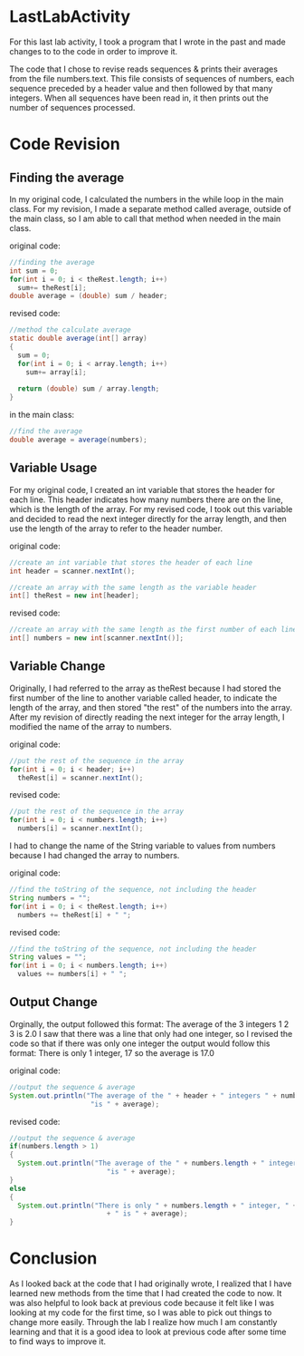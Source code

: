 # LastLabActivity

For this last lab activity, I took a program that I wrote in the past and made changes to to the code in order to improve it. 

The code that I chose to revise reads sequences & prints their averages from the file numbers.text. This file consists of sequences of numbers, each sequence preceded by a header value and then followed by that many integers. When all sequences have been read in, it then prints out the number of sequences processed.

# Code Revision
## Finding the average
In my original code, I calculated the numbers in the while loop in the main class. For my revision, I made a separate method called average, outside of the main class, so I am able to call that method when needed in the main class.

original code:

```java
//finding the average
int sum = 0;
for(int i = 0; i < theRest.length; i++)
  sum+= theRest[i];
double average = (double) sum / header; 
```  

revised code:

```java
//method the calculate average
static double average(int[] array)
{
  sum = 0;
  for(int i = 0; i < array.length; i++)
    sum+= array[i];
    
  return (double) sum / array.length;
}
```
 
 in the main class:
 ```java
//find the average 
double average = average(numbers);
```
 
## Variable Usage
For my original code, I created an int variable that stores the header for each line. This header indicates how many numbers there are on the line, which is the length of the array. For my revised code, I took out this variable and decided to read the next integer directly for the array length, and then use the length of the array to refer to the header number. 

original code: 

```java
//create an int variable that stores the header of each line 
int header = scanner.nextInt();

//create an array with the same length as the variable header 
int[] theRest = new int[header];
```
      
revised code: 

```java
//create an array with the same length as the first number of each line
int[] numbers = new int[scanner.nextInt()];
```

## Variable Change
Originally, I had referred to the array as theRest because I had stored the first number of the line to another variable called header, to indicate the length of the array, and then stored "the rest" of the numbers into the array. After my revision of directly reading the next integer for the array length, I modified the name of the array to numbers. 

original code:

```java
//put the rest of the sequence in the array 
for(int i = 0; i < header; i++)
  theRest[i] = scanner.nextInt();
```
  
revised code: 

```java
//put the rest of the sequence in the array
for(int i = 0; i < numbers.length; i++)
  numbers[i] = scanner.nextInt();
```
  
I had to change the name of the String variable to values from numbers because I had changed the array to numbers.

original code:

```java
//find the toString of the sequence, not including the header 
String numbers = "";
for(int i = 0; i < theRest.length; i++)
  numbers += theRest[i] + " ";
```
  
revised code:

```java
//find the toString of the sequence, not including the header 
String values = "";
for(int i = 0; i < numbers.length; i++)
  values += numbers[i] + " ";
```
  
## Output Change
Orginally, the output followed this format: The average of the 3 integers 1 2 3 is 2.0
I saw that there was a line that only had one integer, so I revised the code so that if there was only one integer the output would follow this format:
There is only 1 integer, 17 so the average is 17.0

original code:

```java
//output the sequence & average 
System.out.println("The average of the " + header + " integers " + numbers + 
					"is " + average);
```
          
revised code:

```java
//output the sequence & average
if(numbers.length > 1)
{
  System.out.println("The average of the " + numbers.length + " integers " + values + 
						"is " + average);
}
else
{
  System.out.println("There is only " + numbers.length + " integer, " + values + "so the average"
						+ " is " + average);
}
```

# Conclusion
As I looked back at the code that I had originally wrote, I realized that I have learned new methods from the time that I had created the code to now. It was also helpful to look back at previous code because it felt like I was looking at my code for the first time, so I was able to pick out things to change more easily. Through the lab I realize how much I am constantly learning and that it is a good idea to look at previous code after some time to find ways to improve it.
